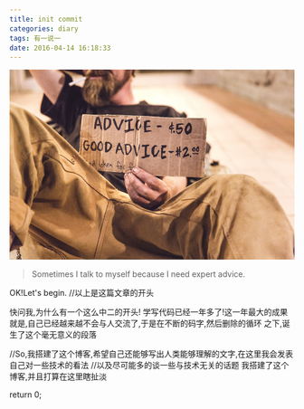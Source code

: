 ```yaml
---
title: init commit
categories: diary
tags: 有一说一
date: 2016-04-14 16:18:33
---
```



![init commit](/img/init_commit.jpg)

> Sometimes I talk to myself because I need expert advice.

OK!Let's begin.
//以上是这篇文章的开头

<!-- more -->
快问我,为什么有一个这么中二的开头!
学写代码已经一年多了!这一年最大的成果就是,自己已经越来越不会与人交流了,于是在不断的码字,然后删除的循环
之下,诞生了这个毫无意义的段落

//So,我搭建了这个博客,希望自己还能够写出人类能够理解的文字,在这里我会发表自己对一些技术的看法
//以及尽可能多的谈一些与技术无关的话题
我搭建了这个博客,并且打算在这里瞎扯淡

return 0;